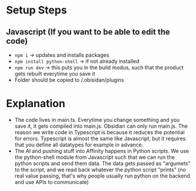 # Setup Steps 
## Javascript (If you want to be able to edit the code)
- `npm i` -> updates and installs packages
- `npm install python-shell` -> if not already installed
- `npm run dev` -> this puts you in the build modus, such that the product gets rebuilt everytime you save it
- Folder should be copied to <vault-path>/.obisidan/plugins

# Explanation
- The code lives in main.ts. Everytime you change something and you save it, it gets compiled into main.js. Obsidian can only run main.js. The reason we write code in Typescript is because it reduces the potential for errors. Typescript is almost the same like Javascript, but it requires that you define all datatypes for example in advance.
- The AI and pushing stuff into Affinity happens in Python scripts. We use the python-shell module from Javascript such that we can run the python scripts and send them data. The data gets passed as "argumets" to the script, and we read back whatever the python script "prints" (no real value passing, that's why people usually run python on the backend and use APIs to communicate)
